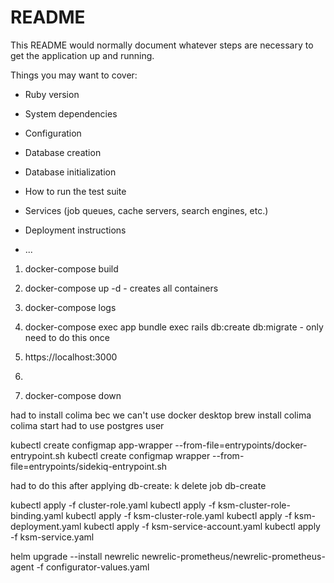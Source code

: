 # README

This README would normally document whatever steps are necessary to get the
application up and running.

Things you may want to cover:

* Ruby version

* System dependencies

* Configuration

* Database creation

* Database initialization

* How to run the test suite

* Services (job queues, cache servers, search engines, etc.)

* Deployment instructions

* ...

1. docker-compose build
2. docker-compose up -d - creates all containers
3. docker-compose logs
4. docker-compose exec app bundle exec rails db:create db:migrate - only need to do this once
5. https://localhost:3000
6. 

10. docker-compose down

had to install colima bec we can't use docker desktop
  brew install colima
  colima start
had to use postgres user

kubectl create configmap app-wrapper --from-file=entrypoints/docker-entrypoint.sh
kubectl create configmap wrapper --from-file=entrypoints/sidekiq-entrypoint.sh

had to do this after applying db-create:
  k delete job db-create

kubectl apply -f cluster-role.yaml
kubectl apply -f ksm-cluster-role-binding.yaml
kubectl apply -f ksm-cluster-role.yaml
kubectl apply -f ksm-deployment.yaml
kubectl apply -f ksm-service-account.yaml
kubectl apply -f ksm-service.yaml

helm upgrade --install newrelic newrelic-prometheus/newrelic-prometheus-agent -f configurator-values.yaml